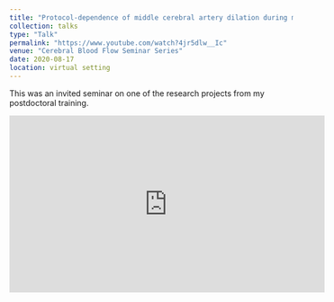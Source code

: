 ```yaml
---
title: "Protocol-dependence of middle cerebral artery dilation during modest hypercapnia"
collection: talks
type: "Talk"
permalink: "https://www.youtube.com/watch?4jr5dlw__Ic"
venue: "Cerebral Blood Flow Seminar Series"
date: 2020-08-17
location: virtual setting
---
```


This was an invited seminar on one of the research projects from my postdoctoral training.
<iframe width="560" height="315" src="https://www.youtube.com/watch?4jr5dlw__Ic" frameborder="0" allow="autoplay; encrypted-media" allowfullscreen></iframe>
